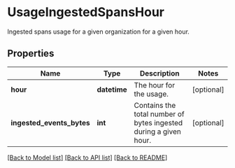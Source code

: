 # UsageIngestedSpansHour

Ingested spans usage for a given organization for a given hour.

## Properties
Name | Type | Description | Notes
------------ | ------------- | ------------- | -------------
**hour** | **datetime** | The hour for the usage. | [optional] 
**ingested_events_bytes** | **int** | Contains the total number of bytes ingested during a given hour. | [optional] 

[[Back to Model list]](README.md#documentation-for-models) [[Back to API list]](README.md#documentation-for-api-endpoints) [[Back to README]](README.md)


